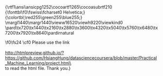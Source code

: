 {\rtf1\ansi\ansicpg1252\cocoartf1265\cocoasubrtf210
{\fonttbl\f0\fswiss\fcharset0 Helvetica;}
{\colortbl;\red255\green255\blue255;}
\margl1440\margr1440\vieww16520\viewh9220\viewkind0
\pard\tx720\tx1440\tx2160\tx2880\tx3600\tx4320\tx5040\tx5760\tx6480\tx7200\tx7920\tx8640\pardirnatural

\f0\fs24 \cf0 Please use the link \
\
  http://htmlpreview.github.io/?https://github.com/HsiangHung/datasciencecoursera/blob/master/Practical_Machine_Learning/project.html\
\
to read the html file. Thank you.}